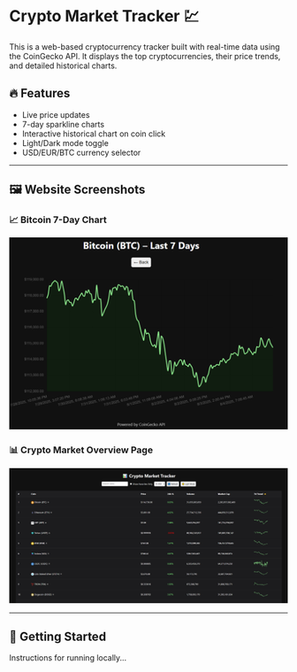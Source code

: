 # Crypto Market Tracker 💹

This is a web-based cryptocurrency tracker built with real-time data using the CoinGecko API. It displays the top cryptocurrencies, their price trends, and detailed historical charts.

## 🔥 Features

- Live price updates
- 7-day sparkline charts
- Interactive historical chart on coin click
- Light/Dark mode toggle
- USD/EUR/BTC currency selector

---

## 🖼️ Website Screenshots

### 📈 Bitcoin 7-Day Chart
![Bitcoin Chart](screenshots/bitcoin_chart.png)

### 📊 Crypto Market Overview Page
![Crypto Tracker](screenshots/crypto_market_tracker.png)

---

## 🚀 Getting Started

Instructions for running locally...
